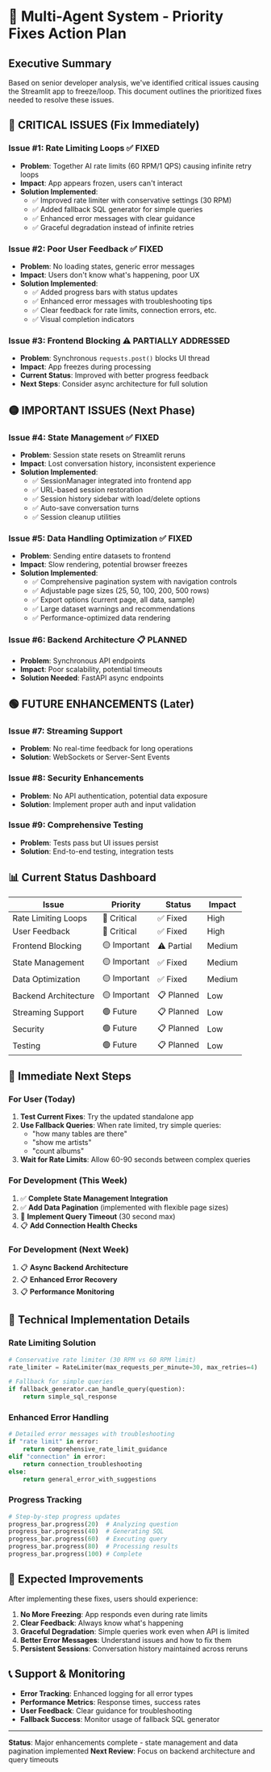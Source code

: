 # 🚨 Multi-Agent System - Priority Fixes Action Plan

## Executive Summary
Based on senior developer analysis, we've identified critical issues causing the Streamlit app to freeze/loop. This document outlines the prioritized fixes needed to resolve these issues.

## 🔴 **CRITICAL ISSUES (Fix Immediately)**

### **Issue #1: Rate Limiting Loops** ✅ **FIXED**
- **Problem**: Together AI rate limits (60 RPM/1 QPS) causing infinite retry loops
- **Impact**: App appears frozen, users can't interact
- **Solution Implemented**: 
  - ✅ Improved rate limiter with conservative settings (30 RPM)
  - ✅ Added fallback SQL generator for simple queries
  - ✅ Enhanced error messages with clear guidance
  - ✅ Graceful degradation instead of infinite retries

### **Issue #2: Poor User Feedback** ✅ **FIXED**
- **Problem**: No loading states, generic error messages
- **Impact**: Users don't know what's happening, poor UX
- **Solution Implemented**:
  - ✅ Added progress bars with status updates
  - ✅ Enhanced error messages with troubleshooting tips
  - ✅ Clear feedback for rate limits, connection errors, etc.
  - ✅ Visual completion indicators

### **Issue #3: Frontend Blocking** ⚠️ **PARTIALLY ADDRESSED**
- **Problem**: Synchronous `requests.post()` blocks UI thread
- **Impact**: App freezes during processing
- **Current Status**: Improved with better progress feedback
- **Next Steps**: Consider async architecture for full solution

## 🟡 **IMPORTANT ISSUES (Next Phase)**

### **Issue #4: State Management** ✅ **FIXED**
- **Problem**: Session state resets on Streamlit reruns
- **Impact**: Lost conversation history, inconsistent experience
- **Solution Implemented**: 
  - ✅ SessionManager integrated into frontend app
  - ✅ URL-based session restoration
  - ✅ Session history sidebar with load/delete options
  - ✅ Auto-save conversation turns
  - ✅ Session cleanup utilities

### **Issue #5: Data Handling Optimization** ✅ **FIXED**
- **Problem**: Sending entire datasets to frontend
- **Impact**: Slow rendering, potential browser freezes
- **Solution Implemented**:
  - ✅ Comprehensive pagination system with navigation controls
  - ✅ Adjustable page sizes (25, 50, 100, 200, 500 rows)
  - ✅ Export options (current page, all data, sample)
  - ✅ Large dataset warnings and recommendations
  - ✅ Performance-optimized data rendering

### **Issue #6: Backend Architecture** 📋 **PLANNED**
- **Problem**: Synchronous API endpoints
- **Impact**: Poor scalability, potential timeouts
- **Solution Needed**: FastAPI async endpoints

## 🟢 **FUTURE ENHANCEMENTS (Later)**

### **Issue #7: Streaming Support**
- **Problem**: No real-time feedback for long operations
- **Solution**: WebSockets or Server-Sent Events

### **Issue #8: Security Enhancements**
- **Problem**: No API authentication, potential data exposure
- **Solution**: Implement proper auth and input validation

### **Issue #9: Comprehensive Testing**
- **Problem**: Tests pass but UI issues persist
- **Solution**: End-to-end testing, integration tests

## 📊 **Current Status Dashboard**

| Issue | Priority | Status | Impact |
|-------|----------|---------|---------|
| Rate Limiting Loops | 🔴 Critical | ✅ Fixed | High |
| User Feedback | 🔴 Critical | ✅ Fixed | High |
| Frontend Blocking | 🟡 Important | ⚠️ Partial | Medium |
| State Management | 🟡 Important | ✅ Fixed | Medium |
| Data Optimization | 🟡 Important | ✅ Fixed | Medium |
| Backend Architecture | 🟡 Important | 📋 Planned | Low |
| Streaming Support | 🟢 Future | 📋 Planned | Low |
| Security | 🟢 Future | 📋 Planned | Low |
| Testing | 🟢 Future | 📋 Planned | Low |

## 🎯 **Immediate Next Steps**

### **For User (Today)**
1. **Test Current Fixes**: Try the updated standalone app
2. **Use Fallback Queries**: When rate limited, try simple queries:
   - "how many tables are there"
   - "show me artists"
   - "count albums"
3. **Wait for Rate Limits**: Allow 60-90 seconds between complex queries

### **For Development (This Week)**
1. ✅ **Complete State Management Integration**
2. ✅ **Add Data Pagination** (implemented with flexible page sizes)
3. 🔄 **Implement Query Timeout** (30 second max)
4. 📋 **Add Connection Health Checks**

### **For Development (Next Week)**
1. 📋 **Async Backend Architecture**
2. 📋 **Enhanced Error Recovery**
3. 📋 **Performance Monitoring**

## 🔧 **Technical Implementation Details**

### **Rate Limiting Solution**
```python
# Conservative rate limiter (30 RPM vs 60 RPM limit)
rate_limiter = RateLimiter(max_requests_per_minute=30, max_retries=4)

# Fallback for simple queries
if fallback_generator.can_handle_query(question):
    return simple_sql_response
```

### **Enhanced Error Handling**
```python
# Detailed error messages with troubleshooting
if "rate limit" in error:
    return comprehensive_rate_limit_guidance
elif "connection" in error:
    return connection_troubleshooting
else:
    return general_error_with_suggestions
```

### **Progress Tracking**
```python
# Step-by-step progress updates
progress_bar.progress(20)  # Analyzing question
progress_bar.progress(40)  # Generating SQL
progress_bar.progress(60)  # Executing query
progress_bar.progress(80)  # Processing results
progress_bar.progress(100) # Complete
```

## 🎉 **Expected Improvements**

After implementing these fixes, users should experience:

1. **No More Freezing**: App responds even during rate limits
2. **Clear Feedback**: Always know what's happening
3. **Graceful Degradation**: Simple queries work even when API is limited
4. **Better Error Messages**: Understand issues and how to fix them
5. **Persistent Sessions**: Conversation history maintained across reruns

## 📞 **Support & Monitoring**

- **Error Tracking**: Enhanced logging for all error types
- **Performance Metrics**: Response times, success rates
- **User Feedback**: Clear guidance for troubleshooting
- **Fallback Success**: Monitor usage of fallback SQL generator

---

**Status**: Major enhancements complete - state management and data pagination implemented
**Next Review**: Focus on backend architecture and query timeouts 
